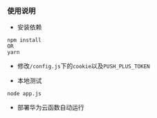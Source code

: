 ### 使用说明

+ 安装依赖

```
npm install
OR
yarn
```

+ 修改`/config.js`下的`cookie`以及`PUSH_PLUS_TOKEN`

+ 本地测试

```
node app.js
```

+ 部署华为云函数自动运行

